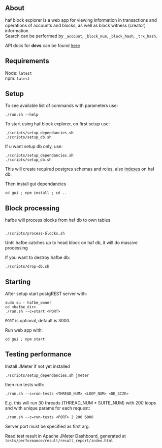 ## About

haf block explorer is a web app for viewing information in transactions and operations of accounts and blocks, as well as block witness (creator) information.<br>Search can be performed by `_account`, `_block_num`, `_block_hash`, `_trx_hash`.

API docs for **devs** can be found [here](https://gitlab.syncad.com/hive/haf_block_explorer/-/wikis/New-API-Calls)

## Requirements

Node: `latest`<br>
npm: `latest`

## Setup
To see available list of commands with parameters use:
```
./run.sh --help
```
To start using haf block explorer, on first setup use:
```
./scripts/setup_dependancies.sh
./scripts/setup_db.sh

```
If u want setup db only, use:
```
./scripts/setup_dependancies.sh
./scripts/setup_db.sh
```
This will create required postgres schemas and roles, also [indexes](https://gitlab.syncad.com/hive/haf_block_explorer/-/blob/22-create-witness-table/db/indexes.sql#L20) on haf db.


Then install gui dependancies
```
cd gui ; npm install ; cd ..
```

## Block processing

hafbe will process blocks from haf db to own tables
```

./scripts/process-blocks.sh
```
Until hafbe catches up to head block on haf db, it will do massive processing


If you want to destroy hafbe db:
```
./scripts/drop-db.sh
```

## Starting


After setup start postgREST server with:
```
sudo su - hafbe_owner
cd <hafbe_dir>
./run.sh --c=start <PORT>
```
`PORT` is optional, default is 3000.

Run web app with:
```
cd gui ; npm start
```

## Testing performance

Install JMeter if not yet installed
```
./scripts/setup_dependancies.sh jmeter
```
then run tests with:
```
./run.sh --c=run-tests <THREAD_NUM> <LOOP_NUM> <DB_SIZE>
```

E.g. this will run 30 threads (THREAD_NUM * SUITE_NUM) with 200 loops and with unique params for each request:
```
./run.sh --c=run-tests <PORT> 2 200 6000
```
Server port must be specified as first arg.

Read test result in Apache JMeter Dashboard, generated at `tests/performance/result/result_report/index.html`
